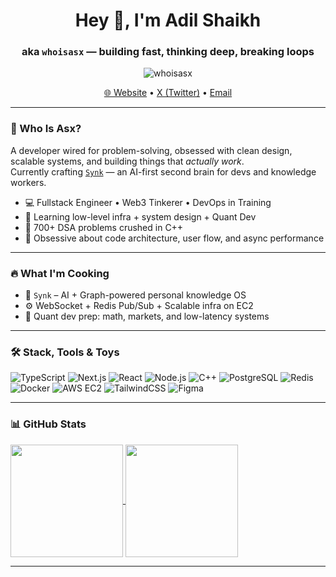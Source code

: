 <h1 align="center">Hey 👋, I'm Adil Shaikh</h1>
<h3 align="center">aka <code>whoisasx</code> — building fast, thinking deep, breaking loops</h3>

<p align="center">
  <img src="https://komarev.com/ghpvc/?username=whoisasx&label=Profile%20views&color=blueviolet&style=flat" alt="whoisasx" />
</p>

<p align="center">
  <a href="https://asxcode.com" target="_blank">🌐 Website</a> • 
  <a href="https://x.com/whoisasx" target="_blank">X (Twitter)</a> • 
  <a href="mailto:connect@asxcode.com">Email</a>
</p>

---

### 🧠 Who Is Asx?

A developer wired for problem-solving, obsessed with clean design, scalable systems, and building things that *actually work*.  
Currently crafting [`Synk`](https://github.com/whoisasx/synk) — an AI-first second brain for devs and knowledge workers.

- 💻 Fullstack Engineer • Web3 Tinkerer • DevOps in Training
- 🚀 Learning low-level infra + system design + Quant Dev
- 🧠 700+ DSA problems crushed in C++
- 🧩 Obsessive about code architecture, user flow, and async performance

---

### 🔥 What I'm Cooking

- 🧪 `Synk` – AI + Graph-powered personal knowledge OS
- ⚙️ WebSocket + Redis Pub/Sub + Scalable infra on EC2
- 🧬 Quant dev prep: math, markets, and low-latency systems

---

### 🛠️ Stack, Tools & Toys

![TypeScript](https://img.shields.io/badge/TypeScript-007ACC?style=flat&logo=typescript&logoColor=white)
![Next.js](https://img.shields.io/badge/Next.js-black?style=flat&logo=next.js)
![React](https://img.shields.io/badge/React-20232a?style=flat&logo=react&logoColor=61DAFB)
![Node.js](https://img.shields.io/badge/Node.js-339933?style=flat&logo=nodedotjs&logoColor=white)
![C++](https://img.shields.io/badge/C++-00599C?style=flat&logo=c%2B%2B&logoColor=white)
![PostgreSQL](https://img.shields.io/badge/PostgreSQL-336791?style=flat&logo=postgresql&logoColor=white)
![Redis](https://img.shields.io/badge/Redis-DC382D?style=flat&logo=redis&logoColor=white)
![Docker](https://img.shields.io/badge/Docker-2496ED?style=flat&logo=docker&logoColor=white)
![AWS EC2](https://img.shields.io/badge/AWS_EC2-FF9900?style=flat&logo=amazon-aws&logoColor=white)
![TailwindCSS](https://img.shields.io/badge/TailwindCSS-38B2AC?style=flat&logo=tailwind-css&logoColor=white)
![Figma](https://img.shields.io/badge/Figma-F24E1E?style=flat&logo=figma&logoColor=white)

---

### 📊 GitHub Stats

<a href="https://github.com/whoisasx">
  <img align="center" src="https://github-readme-stats.vercel.app/api?username=whoisasx&show_icons=true&theme=nightowl&count_private=true" height="180px" />
</a>
<a href="https://github.com/whoisasx">
  <img align="center" src="https://github-readme-stats.vercel.app/api/top-langs/?username=whoisasx&layout=compact&theme=nightowl" height="180px" />
</a>

---

